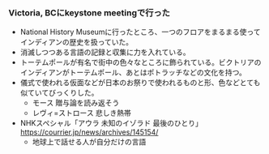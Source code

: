 ### Victoria, BCにkeystone meetingで行った
- National History Museumに行ったところ、一つのフロアをまるまる使ってインディアンの歴史を扱っていた。
- 消滅しつつある言語の記録と収集に力を入れている。
- トーテムポールが有名で街中の色々なところに飾られている。ビクトリアのインディアンがトーテムポール、あとはポトラッチなどの文化を持つ。
- 儀式で使われる仮面などが日本のお祭りで使われるものと形、色などとても似ていてびっくりした。
  - モース 贈与論を読み返そう
  - レヴィ=ストロース 悲しき熱帯
- NHKスペシャル「アウラ 未知のイゾラド 最後のひとり」https://courrier.jp/news/archives/145154/ 
  - 地球上で話せる人が自分だけの言語


